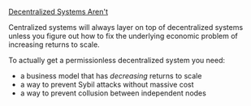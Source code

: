 [Decentralized Systems Aren't](https://blog.dshr.org/2024/04/decentralized-systems-arent.html)

Centralized systems will always layer on top of decentralized systems unless you figure out how to fix the underlying economic problem of increasing returns to scale.

To actually get a permissionless decentralized system you need:

- a business model that has _decreasing_ returns to scale
- a way to prevent Sybil attacks without massive cost
- a way to prevent collusion between independent nodes
